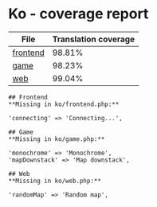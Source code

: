 <link rel="stylesheet" href="/style.css">

# Ko - coverage report

<table>
<thead>
    <tr>
        <th>File</th>
        <th colspan="2">Translation coverage</th>
    </tr>
</thead>
<tbody>
    <tr><td><a href="#">frontend</a></td><td>98.81%</td><td>
        <div class="pb">
            <span class="pb-fill" style="width: 98.81%;"></span>
        </div>
    </td></tr>
    <tr><td><a href="#">game</a></td><td>98.23%</td><td>
        <div class="pb">
            <span class="pb-fill" style="width: 98.23%;"></span>
        </div>
    </td></tr>
    <tr><td><a href="#">web</a></td><td>99.04%</td><td>
        <div class="pb">
            <span class="pb-fill" style="width: 99.04%;"></span>
        </div>
    </td></tr>
</tbody></table>


    ## Frontend
    **Missing in ko/frontend.php:**
```
'connecting' => 'Connecting...',
```
    ## Game
    **Missing in ko/game.php:**
```
'monochrome' => 'Monochrome',
'mapDownstack' => 'Map downstack',
```
    ## Web
    **Missing in ko/web.php:**
```
'randomMap' => 'Random map',
```
